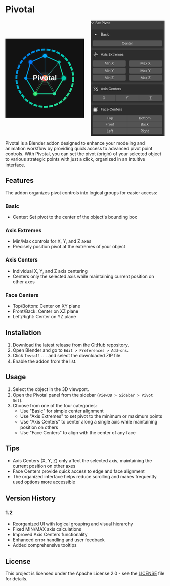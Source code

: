 # Pivotal

<div style="display: flex; justify-content: center; align-items: center; flex-wrap: wrap; gap: 20px; margin: 0 auto; max-width: 800px;">
  <div style="flex: 1; min-width: 250px; max-width: 400px;">
    <img src="images/pivotal-logo.svg" alt="Pivotal Logo" style="width: 100%; height: auto; display: block;">
  </div>
  <div style="flex: 1; min-width: 200px; max-width: 300px;">
    <img src="images/pivotal_ui.png" alt="Pivotal UI" style="width: 100%; height: auto; display: block;">
  </div>
</div>

Pivotal is a Blender addon designed to enhance your modeling and animation workflow by providing quick access to advanced pivot point controls. 
With Pivotal, you can set the pivot (origin) of your selected object to various strategic points with just a click, organized in an intuitive interface.

## Features

The addon organizes pivot controls into logical groups for easier access:

### Basic
- Center: Set pivot to the center of the object's bounding box

### Axis Extremes
- Min/Max controls for X, Y, and Z axes
- Precisely position pivot at the extremes of your object

### Axis Centers
- Individual X, Y, and Z axis centering
- Centers only the selected axis while maintaining current position on other axes

### Face Centers
- Top/Bottom: Center on XY plane
- Front/Back: Center on XZ plane
- Left/Right: Center on YZ plane

## Installation

1. Download the latest release from the GitHub repository.
2. Open Blender and go to `Edit > Preferences > Add-ons`.
3. Click `Install...` and select the downloaded ZIP file.
4. Enable the addon from the list.

## Usage

1. Select the object in the 3D viewport.
2. Open the Pivotal panel from the sidebar (`View3D > Sidebar > Pivot Set`).
3. Choose from one of the four categories:
   - Use "Basic" for simple center alignment
   - Use "Axis Extremes" to set pivot to the minimum or maximum points
   - Use "Axis Centers" to center along a single axis while maintaining position on others
   - Use "Face Centers" to align with the center of any face

## Tips
- Axis Centers (X, Y, Z) only affect the selected axis, maintaining the current position on other axes
- Face Centers provide quick access to edge and face alignment
- The organized interface helps reduce scrolling and makes frequently used options more accessible

## Version History

### 1.2
- Reorganized UI with logical grouping and visual hierarchy
- Fixed MIN/MAX axis calculations
- Improved Axis Centers functionality
- Enhanced error handling and user feedback
- Added comprehensive tooltips

## License

This project is licensed under the Apache License 2.0 - see the [LICENSE](LICENSE) file for details.
